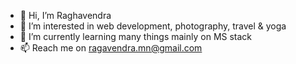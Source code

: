 - 👋 Hi, I’m Raghavendra
- 👀 I’m interested in web development, photography, travel & yoga
- 🌱 I’m currently learning many things mainly on MS stack
- 📫 Reach me on ragavendra.mn@gmail.com

<!---
ragmn/ragmn is a ✨ special ✨ repository because its `README.md` (this file) appears on your GitHub profile.
You can click the Preview link to take a look at your changes.
--->
